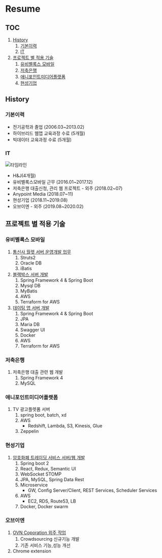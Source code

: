 # Resume

## TOC
1. [History](#history)
    1. [기본이력](#기본이력)
    2. [IT](#IT)
2. [프로젝트 별 적용 기술](#프로젝트-별-적용-기술)
    1. [유비벨록스 모바일](#유비벨록스-모바일)
    2. [저축은행](#저축은행)
    3. [애니포인트미디어플랫폼](#애니포인트미디어플랫폼)
    4. [현성기업](#현성기업)


## History
### 기본이력
- 전기공학과 졸업 (2006.03~2013.02)
- 하이브리드 웹앱 교육과정 수료 (5개월)
- 빅데이터 교육과정 수료 (5개월)

### IT
![타임라인](https://s3.ap-northeast-2.amazonaws.com/cdn.heetaek.kim/2019_timeline.png)
- H&J(4개월)
- 유비벨록스모바일 근무 (2016.01~2017.12)
- 저축은행 대출신청, 관리 웹 프로젝트 - 외주 (2018.02~07)
- Anypoint Media (2018.07~11)
- 현성기업 (2018.11~2019.08)
- 오브이엔 - 외주 (2019.08~2020.02)

## 프로젝트 별 적용 기술

### 유비벨록스 모바일
1. [통신사 월렛 서버 운영개발 업무](projects/201601_통신사_월렛_서비스_서버.md)
    1. Struts2
    2. Oracle DB
    3. iBatis
2. [블랙박스 서버 개발](projects/201703_201706_블랙박스_서버.md)
    1. Spring Framework 4 & Spring Boot
    2. Mysql DB
    3. MyBatis
    4. AWS
    5. Terraform for AWS
3. [데이팅 앱 서버 개발](projects/201703_RomanticCampus.md)
    1. Spring Framework 4 & Spring Boot
    2. JPA
    3. Maria DB
    4. Swagger UI
    5. Docker
    6. AWS
    7. Terraform for AWS
### 저축은행
1. 저축은행 대출 관련 웹 개발
    1. Spring Framework 4
    2. MySQL

### 애니포인트미디어플랫폼
1. TV 광고플렛폼 서버
    1. spring boot, batch, xd
    2. AWS
        - Redshift, Lambda, S3, Kinesis, Glue
    3. Zeppelin

### 현성기업
1. [암호화폐 트레이딩 서비스 서버/웹 개발](projects/201808_Trading.md)
    1. Spring boot 2
    2. React, Redux, Semantic UI
    3. WebSocket STOMP
    4. JPA, MySQL, Spring Data Rest
    5. Microservice
        - GW, Config Server/Client, REST Services, Scheduler Services
    6. AWS
        - EC2, RDS, Route53, LB
    7. Docker, Docker swarm

### 오브이엔
1. [OVN Coporation 외주 작업](projects/OVN.md)
    1. Crowdsourcing 신규기능 개발
    2. 기존 서비스 기능,성능 개선
2. Chrome extension

